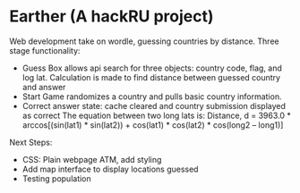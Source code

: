 # Earther (A hackRU project)
 Web development take on wordle, guessing countries by distance.
Three stage functionality:
* Guess Box allows api search for three objects: country code, flag, and log lat. Calculation is made to find distance between guessed country and answer
* Start Game randomizes a country and pulls basic country information.
* Correct answer state: cache cleared and country submission displayed as correct
The equation between two long lats is: Distance, d = 3963.0 * arccos[(sin(lat1) * sin(lat2)) + cos(lat1) * cos(lat2) * cos(long2 – long1)]

Next Steps:
* CSS: Plain webpage ATM, add styling
* Add map interface to display locations guessed
* Testing population





